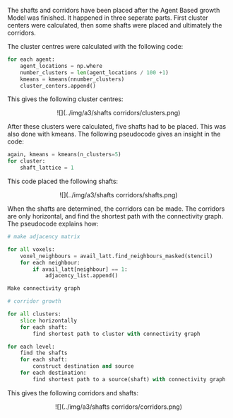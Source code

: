 The shafts and corridors have been placed after the Agent Based growth Model was finished. It happened in three seperate parts. First cluster centers were calculated, then some shafts were placed and ultimately the corridors.

The cluster centres were calculated with the following code:

```python
for each agent:
    agent_locations = np.where
    number_clusters = len(agent_locations / 100 +1)
    kmeans = kmeans(nnumber_clusters)
    cluster_centers.append()
```
This gives the following cluster centres:
<center>
    ![](../img/a3/shafts corridors/clusters.png)
</center>

After these clusters were calculated, five shafts had to be placed. This was also done with kmeans. The following pseudocode gives an insight in the code:

```python
again, kmeans = kmeans(n_clusters=5)
for cluster:
    shaft_lattice = 1
```

This code placed the following shafts:
<center>
    ![](../img/a3/shafts corridors/shafts.png)
</center>

When the shafts are determined, the corridors can be made. The corridors are only horizontal, and find the shortest path with the connectivity graph. The pseudocode explains how:

```python
# make adjacency matrix

for all voxels:
    voxel_neighbours = avail_latt.find_neighbours_masked(stencil)
    for each neighbour:
        if avail_latt[neighbour] == 1:
            adjacency_list.append()

Make connectivity graph

# corridor growth

for all clusters:
    slice horizontally
    for each shaft:
        find shortest path to cluster with connectivity graph

for each level:
    find the shafts
    for each shaft:
        construct destination and source
    for each destination:
        find shortest path to a source(shaft) with connectivity graph
```
This gives the following corridors and shafts:

<center>
    ![](../img/a3/shafts corridors/corridors.png)
</center>